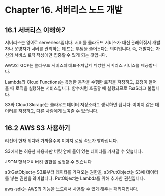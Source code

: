 # Chapter 16. 서버리스 노드 개발

## 16.1 서버리스 이해하기

서버리스는 영어로 serverless입니다.
서버를 클라우드 서비스가 대신 관래히줘서 개발자나 운영자가 서버를 관리하는 데 드는 부담을 줄어든다는 의미입니다.
즉, 개발자는 자신의 서비스 로직 작성에만 집중할 수 있게 되는 것입니다.

AWS와 GCP는 클라우드 서비스의 대표주자답게 다양한 서버리스 서비스를 제공합니다.

Lambda와 Cloud Functions는 특정한 동작을 수행한 로직을 저장하고, 요청이 들어올 때 로직을 실행하는 서비스입니다.
함수처럼 호출할 때 실행되므로 FaaS라고 불립니다.

S3와 Cloud Storage는 클라우드 데이터 저장소라고 생각하면 됩니다.
이미지 같은 데이터를 저장하고, 다른 사람에게 보여줄 수 있습니다.

## 16.2 AWS S3 사용하기

리전이 현재 위치와 가까울수록 이미지 로딩 속도가 빨라집니다.

S3에서는 허용한 사용자만 버킷 안에 들어 있는 데이터를 가져갈 수 있습니다.

JSON 형식으로 버킷 권한을 설정할 수 있습니다.

s3:GetObject는 S3로부터 데이터를 가져오는 권한을, s3:PutObject는 S3에 데이터를 넣는 권한을 의미합니다.
PutObject는 Lambda를 위해 추가한 권한입니다.

aws-sdk는 AWS의 기능을 노드에서 사용할 수 있게 해주는 패키지입니다.

